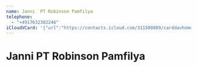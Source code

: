 ```yaml
---
name: Janni  PT Robinson Pamfilya
telephone:
  - "+4917632302246"
iCloudVCard: '{"url":"https://contacts.icloud.com/311500889/carddavhome/card/3512682E-BF7C-49F1-BD15-386BEABD0E6C.vcf","etag":"\"m2sw2qb5\"","data":"BEGIN:VCARD\r\nVERSION:3.0\r\nFN:\r\nN:PT Robinson Pamfilya;Janni ;;;\r\nUID:7A756CCC-5AA2-4919-8A71-A33628558EB0\r\nPRODID:-//Apple Inc.//iOS 18.0.1//EN\r\nREV:2025-04-03T22:03:16Z\r\nORG:;\r\nTEL:+4917632302246\r\nEND:VCARD"}'
---
```

# Janni  PT Robinson Pamfilya